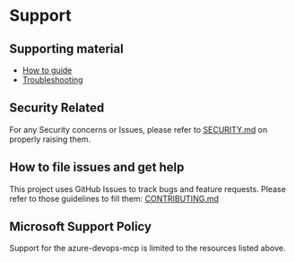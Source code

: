 # Support

## Supporting material

 - [How to guide](./docs/HOWTO.md)
 - [Troubleshooting](./docs/TROUBLESHOOTING.md)

## Security Related
For any Security concerns or Issues, please refer to [SECURITY.md](./SECURITY.md) on properly raising them.

## How to file issues and get help

This project uses GitHub Issues to track bugs and feature requests. Please refer to those guidelines to fill them: [CONTRIBUTING.md](./CONTRIBUTING.md)

## Microsoft Support Policy

Support for the azure-devops-mcp is limited to the resources listed above.